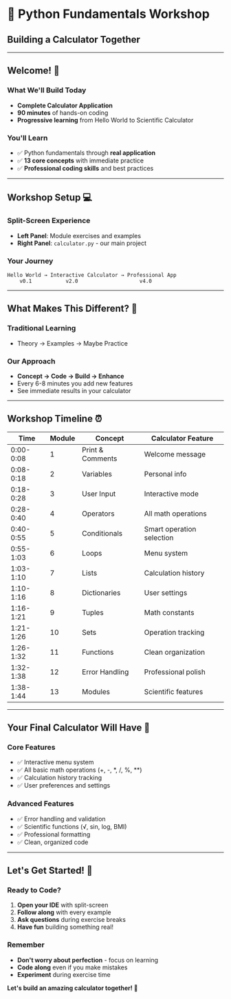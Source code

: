 # 🧮 Python Fundamentals Workshop
## Building a Calculator Together

---

## Welcome! 🎉

### What We'll Build Today
- **Complete Calculator Application**
- **90 minutes** of hands-on coding
- **Progressive learning** from Hello World to Scientific Calculator

### You'll Learn
- ✅ Python fundamentals through **real application**
- ✅ **13 core concepts** with immediate practice
- ✅ **Professional coding skills** and best practices

---

## Workshop Setup 💻

### Split-Screen Experience
- **Left Panel**: Module exercises and examples
- **Right Panel**: `calculator.py` - our main project

### Your Journey
```
Hello World → Interactive Calculator → Professional App
    v0.1           v2.0                    v4.0
```

---

## What Makes This Different? 🚀

### Traditional Learning
- Theory → Examples → Maybe Practice

### Our Approach
- **Concept → Code → Build → Enhance**
- Every 6-8 minutes you add new features
- See immediate results in your calculator

---

## Workshop Timeline ⏰

| Time | Module | Concept | Calculator Feature |
|------|--------|---------|-------------------|
| 0:00-0:08 | 1 | Print & Comments | Welcome message |
| 0:08-0:18 | 2 | Variables | Personal info |
| 0:18-0:28 | 3 | User Input | Interactive mode |
| 0:28-0:40 | 4 | Operators | All math operations |
| 0:40-0:55 | 5 | Conditionals | Smart operation selection |
| 0:55-1:03 | 6 | Loops | Menu system |
| 1:03-1:10 | 7 | Lists | Calculation history |
| 1:10-1:16 | 8 | Dictionaries | User settings |
| 1:16-1:21 | 9 | Tuples | Math constants |
| 1:21-1:26 | 10 | Sets | Operation tracking |
| 1:26-1:32 | 11 | Functions | Clean organization |
| 1:32-1:38 | 12 | Error Handling | Professional polish |
| 1:38-1:44 | 13 | Modules | Scientific features |

---

## Your Final Calculator Will Have 🎯

### Core Features
- ✅ Interactive menu system
- ✅ All basic math operations (+, -, *, /, %, **)
- ✅ Calculation history tracking
- ✅ User preferences and settings

### Advanced Features
- ✅ Error handling and validation
- ✅ Scientific functions (√, sin, log, BMI)
- ✅ Professional formatting
- ✅ Clean, organized code

---

## Let's Get Started! 🚀

### Ready to Code?
1. **Open your IDE** with split-screen
2. **Follow along** with every example
3. **Ask questions** during exercise breaks
4. **Have fun** building something real!

### Remember
- **Don't worry about perfection** - focus on learning
- **Code along** even if you make mistakes
- **Experiment** during exercise time

**Let's build an amazing calculator together! 💪**